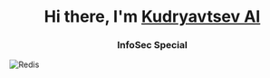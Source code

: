 <h1 align="center">Hi there, I'm <a href="#" target="_blank">Kudryavtsev AI</a> 
<h3 align="center">InfoSec Special</h3>

![Redis](https://img.shields.io/badge/redis-%23DD0031.svg?style=for-the-badge&logo=redis&logoColor=white)
